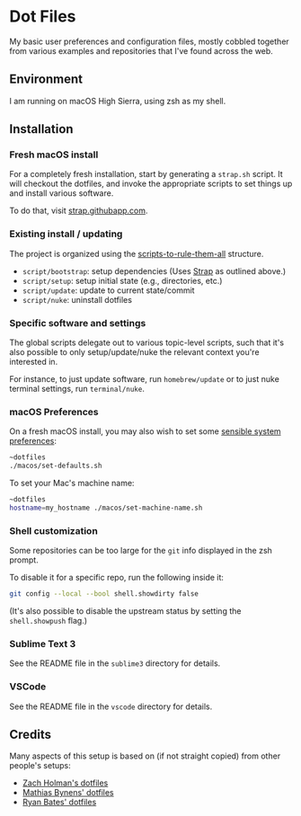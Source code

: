 # Dot Files

My basic user preferences and configuration files, mostly cobbled together from
various examples and repositories that I've found across the web.

## Environment

I am running on macOS High Sierra, using zsh as my shell.

## Installation

### Fresh macOS install

For a completely fresh installation, start by generating a `strap.sh` script. It
will checkout the dotfiles, and invoke the appropriate scripts to set things up
and install various software.

To do that, visit [strap.githubapp.com][strap].

### Existing install / updating

The project is organized using the [scripts-to-rule-them-all][scripts] structure.

* `script/bootstrap`: setup dependencies (Uses [Strap][strap] as outlined above.)
* `script/setup`: setup initial state (e.g., directories, etc.)
* `script/update`: update to current state/commit
* `script/nuke`: uninstall dotfiles

### Specific software and settings

The global scripts delegate out to various topic-level scripts, such that it's
also possible to only setup/update/nuke the relevant context you're interested in.

For instance, to just update software, run `homebrew/update` or to just nuke
terminal settings, run `terminal/nuke`.

### macOS Preferences

On a fresh macOS install, you may also wish to set some
[sensible system preferences][mathiasbynens]:

``` sh
~dotfiles
./macos/set-defaults.sh
```

To set your Mac's machine name:

``` sh
~dotfiles
hostname=my_hostname ./macos/set-machine-name.sh
```

### Shell customization

Some repositories can be too large for the `git` info displayed in the zsh prompt.

To disable it for a specific repo, run the following inside it:

```bash
git config --local --bool shell.showdirty false
```

(It's also possible to disable the upstream status by setting the
`shell.showpush` flag.)

### Sublime Text 3

See the README file in the `sublime3` directory for details.

### VSCode

See the README file in the `vscode` directory for details.

## Credits

Many aspects of this setup is based on (if not straight copied) from other
people's setups:

 - [Zach Holman's dotfiles][holman]
 - [Mathias Bynens' dotfiles][mathiasbynens]
 - [Ryan Bates' dotfiles][ryanb]

[holman]: https://github.com/holman/dotfiles/
[mathiasbynens]: https://github.com/mathiasbynens/dotfiles
[ryanb]: https://github.com/ryanb/dotfiles/
[scripts]: https://github.com/github/scripts-to-rule-them-all
[strap]: https://strap.githubapp.com/
